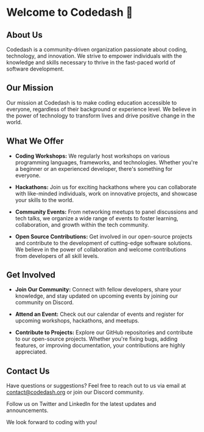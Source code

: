 # Welcome to Codedash 🚀

## About Us

Codedash is a community-driven organization passionate about coding, technology, and innovation. We strive to empower individuals with the knowledge and skills necessary to thrive in the fast-paced world of software development.

## Our Mission

Our mission at Codedash is to make coding education accessible to everyone, regardless of their background or experience level. We believe in the power of technology to transform lives and drive positive change in the world.

## What We Offer

- **Coding Workshops:** We regularly host workshops on various programming languages, frameworks, and technologies. Whether you're a beginner or an experienced developer, there's something for everyone.
  
- **Hackathons:** Join us for exciting hackathons where you can collaborate with like-minded individuals, work on innovative projects, and showcase your skills to the world.
  
- **Community Events:** From networking meetups to panel discussions and tech talks, we organize a wide range of events to foster learning, collaboration, and growth within the tech community.
  
- **Open Source Contributions:** Get involved in our open-source projects and contribute to the development of cutting-edge software solutions. We believe in the power of collaboration and welcome contributions from developers of all skill levels.

## Get Involved

- **Join Our Community:** Connect with fellow developers, share your knowledge, and stay updated on upcoming events by joining our community on Discord.
  
- **Attend an Event:** Check out our calendar of events and register for upcoming workshops, hackathons, and meetups.
  
- **Contribute to Projects:** Explore our GitHub repositories and contribute to our open-source projects. Whether you're fixing bugs, adding features, or improving documentation, your contributions are highly appreciated.

## Contact Us

Have questions or suggestions? Feel free to reach out to us via email at contact@codedash.org or join our Discord community.

Follow us on Twitter and LinkedIn for the latest updates and announcements.

We look forward to coding with you!

